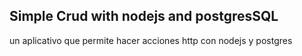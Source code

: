 ## Simple Crud with nodejs and postgresSQL
un aplicativo que permite hacer acciones http con nodejs y postgres
